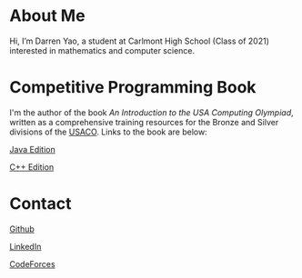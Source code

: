# About Me

Hi, I’m Darren Yao, a student at Carlmont High School (Class of 2021) interested in mathematics and computer science.

# Competitive Programming Book
I'm the author of the book _An Introduction to the USA Computing Olympiad_, written as a comprehensive training resources for the Bronze and Silver divisions of the [USACO](usaco.org). Links to the book are below:

[Java Edition](http://darrenyao.com/usacobook/java.pdf)

[C++ Edition](http://darrenyao.com/usacobook/cpp.pdf)


# Contact

[Github](https://github.com/darren-yao)

[LinkedIn](https://www.linkedin.com/in/darren-yao-707b61195/)

[CodeForces](https://codeforces.com/profile/darren_yao)


